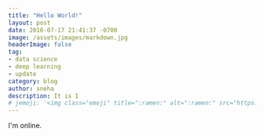 ```yaml
---
title: "Hello World!"
layout: post
date: 2016-07-17 21:41:37 -0700
image: /assets/images/markdown.jpg
headerImage: false
tag:
- data science
- deep learning
- update
category: blog
author: sneha
description: It is I 
# jemoji: '<img class="emoji" title=":ramen:" alt=":ramen:" src="https://assets.github.com/images/icons/emoji/unicode/1f35c.png" height="20" width="20" align="absmiddle">'
---
```


I'm online. 
 

 